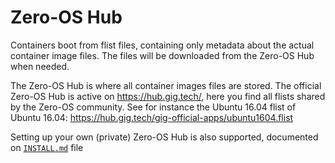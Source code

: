 # Zero-OS Hub

Containers boot from flist files, containing only metadata about the actual container image files. The files will be downloaded from the Zero-OS Hub when needed.

The Zero-OS Hub is where all container images files are stored. The official Zero-OS Hub is active on https://hub.gig.tech/, here you find all flists shared by the Zero-OS community.
See for instance the Ubuntu 16.04 flist of Ubuntu 16.04: https://hub.gig.tech/gig-official-apps/ubuntu1604.flist

Setting up your own (private) Zero-OS Hub is also supported, documented on [`INSTALL.md`](INSTALL.md) file
